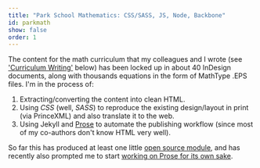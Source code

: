 ```yaml
---
title: "Park School Mathematics: CSS/SASS, JS, Node, Backbone"
id: parkmath
show: false
order: 1
---
```


The content for the math curriculum that my colleagues and I wrote (see ['Curriculum Writing'](/resume/#curriculum-writing) below) has been locked up in about 40 InDesign documents, along with thousands equations in the form of MathType .EPS files. I'm in the process of:

1. Extracting/converting the content into clean HTML.
2. Using *CSS* (well, *SASS*) to reproduce the existing design/layout in print (via
  PrinceXML) and also translate it to the web.
3. Using Jekyll and [Prose](http://github.com/prose/prose) to automate the publishing
  workflow (since most of my co-authors don't know HTML very well).

So far this has produced at least one little [open source module](https://github.com/anandthakker/prerender-mathjax), and has recently also 
prompted me to start [working on Prose for its own sake](https://github.com/prose/prose/commits?author=anandthakker).
